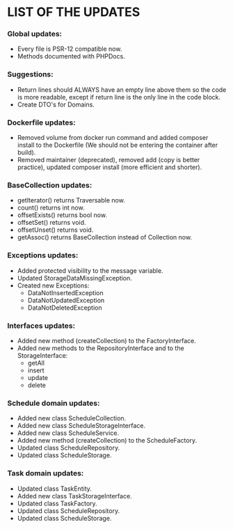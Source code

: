# LIST OF THE UPDATES

### Global updates:
- Every file is PSR-12 compatible now.
- Methods documented with PHPDocs.

### Suggestions:
- Return lines should ALWAYS have an empty line above them so the code is more readable, except if return line is the only line in the code block. 
- Create DTO's for Domains.

### Dockerfile updates:
- Removed volume from docker run command and added composer install to the Dockerfile (We should not be entering the container after build).
- Removed maintainer (deprecated), removed add (copy is better practice), updated composer install (more efficient and shorter).

### BaseCollection updates:
- getIterator() returns Traversable now.
- count() returns int now.
- offsetExists() returns bool now.
- offsetSet() returns void.
- offsetUnset() returns void.
- getAssoc() returns BaseCollection instead of Collection now.

### Exceptions updates:
- Added protected visibility to the message variable.
- Updated StorageDataMissingException.
- Created new Exceptions: 
  - DataNotInsertedException
  - DataNotUpdatedException
  - DataNotDeletedException
  
### Interfaces updates:
- Added new method (createCollection) to the FactoryInterface.
- Added new methods to the RepositoryInterface and to the StorageInterface:
  - getAll
  - insert
  - update
  - delete

### Schedule domain updates:
- Added new class ScheduleCollection.
- Added new class ScheduleStorageInterface.
- Added new class ScheduleService.
- Added new method (createCollection) to the ScheduleFactory.
- Updated class ScheduleRepository.
- Updated class ScheduleStorage.

### Task domain updates:
- Updated class TaskEntity.
- Added new class TaskStorageInterface.
- Updated class TaskFactory.
- Updated class ScheduleRepository.
- Updated class ScheduleStorage.
